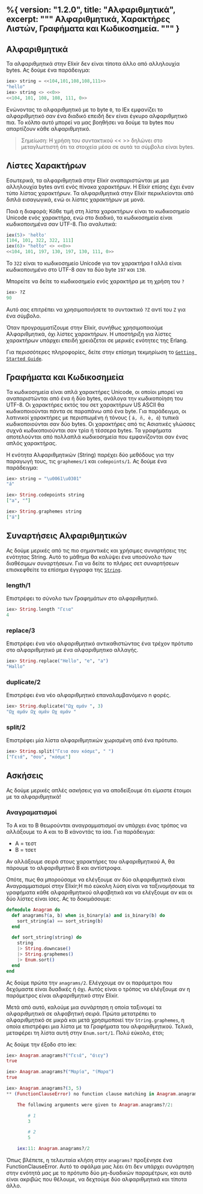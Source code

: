 %{
  version: "1.2.0",
  title: "Αλφαριθμητικά",
  excerpt: """
  Αλφαριθμητικά, Χαρακτήρες Λιστών, Γραφήματα και Κωδικοσημεία.
  """
}
---

## Αλφαριθμητικά

Τα αλφαριθμητικά στην Elixir δεν είναι τίποτα άλλο από αλληλουχία bytes.
Ας δούμε ένα παράδειγμα:

```elixir
iex> string = <<104,101,108,108,111>>
"hello"
iex> string <> <<0>>
<<104, 101, 108, 108, 111, 0>>
```

Ενώνοντας το αλφαριθμητικό με το byte `0`, το IEx εμφανίζει το αλφαριθμητικό σαν ένα διαδικό επειδή δεν είναι έγκυρο αλφαριθμητικό πια.
Το κόλπο αυτό μπορεί να μας βοηθήσει να δούμε τα bytes που απαρτίζουν κάθε αλφαριθμητικό.

>Σημείωση: Η χρήση του συντακτικού << >> δηλώνει στο μεταγλωττιστή ότι τα στοιχεία μέσα σε αυτά τα σύμβολα είναι bytes.

## Λίστες Χαρακτήρων

Εσωτερικά, τα αλφαριθμητικά στην Elixir αναπαριστώνται με μια αλληλουχία bytes αντί ενός πίνακα χαρακτήρων.
Η Elixir επίσης έχει έναν τύπο λίστας χαρακτήρων.
Τα αλφαριθμητικά στην Elixir περικλείονται από διπλά εισαγωγικά, ενώ οι λίστες χαρακτήρων με μονά.

Ποιά η διαφορά; Κάθε τιμή στη λίστα χαρακτήρων είναι το κωδικοσημείο Unicode ενός χαρακτήρα, ενώ στο διαδικό, τα κωδικοσημεία είναι κωδικοποιημένα σαν UTF-8.
Πιο αναλυτικά:

```elixir
iex(5)> 'hełło'
[104, 101, 322, 322, 111]
iex(6)> "hełło" <> <<0>>
<<104, 101, 197, 130, 197, 130, 111, 0>>
```

Το `322` είναι το κωδικοσημείο Unicode για τον χαρακτήρα ł αλλά είναι κωδικοποιημένο στο UTF-8 σαν τα δύο byte `197` και `130`.

Μπορείτε να δείτε το κωδικοσημείο ενός χαρακτήρα με τη χρήση του `?`

```elixir
iex> ?Z
90
```

Αυτό σας επιτρέπει να χρησιμοποιήσετε το συντακτικό `?Z` αντί του `Z` για ένα σύμβολο.

Όταν προγραμματίζουμε στην Elixir, συνήθως χρησιμοποιούμε Αλφαριθμητικά, όχι λίστες χαρακτήρων.
Η υποστήριξη για λίστες χαρακτήρων υπάρχει επειδή χρειάζεται σε μερικές ενότητες της Erlang.

Για περισσότερες πληροφορίες, δείτε στην επίσημη τεκμηρίωση το [`Getting Started Guide`](http://elixir-lang.org/getting-started/binaries-strings-and-char-lists.html).

## Γραφήματα και Κωδικοσημεία

Τα κωδικοσημεία είναι απλά χαρακτήρες Unicode, οι οποίοι μπορεί να αναπαριστώνται από ένα ή δύο bytes, ανάλογα την κωδικοποίηση του UTF-8.
Οι χαρακτήρες εκτός του σετ χαρακτήρων US ASCII θα κωδικοποιούνται πάντα σε παραπάνω από ένα byte.
Για παράδειγμα, οι λατινικοί χαρακτήρες με περισπωμένη ή τόνους ( `á, ñ, è, ά`) τυπικά κωδικοποιούνται σαν δύο bytes.
Οι χαρακτήρες από τις Ασιατικές γλώσσες συχνά κωδικοποιούνται σαν τρία ή τέσσερα bytes.
Τα γραφήματα αποτελούνται από πολλαπλά κωδικοσημεία που εμφανίζονται σαν ένας απλός χαρακτήρας.

Η ενότητα Αλφαριθμητικών (String) παρέχει δύο μεθόδους για την παραγωγή τους, τις `graphemes/1` και `codepoints/1`.
Ας δούμε ένα παράδειγμα:

```elixir
iex> string = "\u0061\u0301"
"á"

iex> String.codepoints string
["a", "́"]

iex> String.graphemes string
["á"]
```

## Συναρτήσεις Αλφαριθμητικών

Ας δούμε μερικές από τις πιο σημαντικές και χρήσιμες συναρτήσεις της ενότητας String.
Αυτό το μάθημα θα καλύψει ένα υποσύνολο των διαθέσιμων συναρτήσεων.
Για να δείτε το πλήρες σετ συναρτήσεων επισκεφθείτε τα επίσημα έγγραφα της [`String`](https://hexdocs.pm/elixir/String.html).

### length/1

Επιστρέφει το σύνολο των Γραφημάτων στο αλφαριθμητικό.

```elixir
iex> String.length "Γεια"
4
```

### replace/3

Επιστρέφει ένα νέο αλφαριθμητικό αντικαθιστώντας ένα τρέχον πρότυπο στο αλφαριθμητικό με ένα αλφαριθμητικο αλλαγής.

```elixir
iex> String.replace("Hello", "e", "a")
"Hallo"
```

### duplicate/2

Επιστρέφει ένα νέο αλφαριθμητικό επαναλαμβανόμενο n φορές.

```elixir
iex> String.duplicate("Ωχ αμάν ", 3)
"Ωχ αμάν Ωχ αμάν Ωχ αμάν "
```

### split/2

Επιστρέφει μία λίστα αλφαριθμητικών χωρισμένη από ένα πρότυπο.

```elixir
iex> String.split("Γεια σου κόσμε", " ")
["Γειά", "σου", "κόσμε"]
```

## Ασκήσεις

Ας δούμε μερικές απλές ασκήσεις για να αποδείξουμε ότι είμαστε έτοιμοι με τα αλφαριθμητικά!

### Αναγραματισμοί

Το Α και το Β θεωρούνται αναγραμματισμοί αν υπάρχει ένας τρόπος να αλλάξουμε το Α και το Β κάνοντάς τα ίσα.
Για παράδειγμα:

+ Α = τεστ
+ B = τσετ

Αν αλλάξουμε σειρά στους χαρακτήρες του αλφαριθμητικού Α, θα πάρουμε το αλφαριθμητικό Β και αντίστροφα.

Οπότε, πως θα μπορούσαμε να ελέγξουμε αν δύο αλφαριθμητικά είναι Αναγραμματισμοί στην Elixir;Η πιό εύκολη λύση είναι να ταξινομήσουμε τα γραφήματα κάθε αλφαριθμητικού αλφαβητικά και να ελέγξουμε αν και οι δύο λίστες είναι ίσες.
Ας το δοκιμάσουμε:

```elixir
defmodule Anagram do
  def anagrams?(a, b) when is_binary(a) and is_binary(b) do
    sort_string(a) == sort_string(b)
  end

  def sort_string(string) do
    string
    |> String.downcase()
    |> String.graphemes()
    |> Enum.sort()
  end
end
```

Ας δούμε πρώτα την `anagrams/2`.
Ελέγχουμε αν οι παράμετροι που δεχόμαστε είναι δυαδικές ή όχι.
Αυτός είναι ο τρόπος να ελέγξουμε αν η παράμετρος είναι αλφαριθμητικό στην Elixir.

Μετά από αυτό, καλούμε μια συνάρτηση η οποία ταξινομεί τα αλφαριθμητικά σε αλφαβητική σειρά.
Πρώτα μετατρέπει το αλφαριθμητικό σε μικρά και μετά χρησιμοποιεί την `String.graphemes`, η οποία επιστρέφει μια λίστα με τα Γραφήματα του αλφαριθμητικού.
Τελικά, μεταφέρει τη λίστα αυτή στην `Enum.sort/1`.
Πολύ εύκολο, έτσι;

Ας δούμε την έξοδο στο iex:

```elixir
iex> Anagram.anagrams?("Γειά", "άιεγ")
true

iex> Anagram.anagrams?("Μαρία", "ίΜαρα")
true

iex> Anagram.anagrams?(3, 5)
** (FunctionClauseError) no function clause matching in Anagram.anagrams?/2

    The following arguments were given to Anagram.anagrams?/2:

        # 1
        3

        # 2
        5

    iex:11: Anagram.anagrams?/2
```

Όπως βλέπετε, η τελευταία κλήση στην `anagrams?` προξένησε ένα FunctionClauseError.
Αυτό το σφάλμα μας λέει ότι δεν υπάρχει συνάρτηση στην ενότητά μας με το πρότυπο δύο μη-δυαδικών παραμέτρων, και αυτό είναι ακριβώς που θέλουμε, να δεχτούμε δύο αλφαριθμητικά και τίποτα άλλο.
